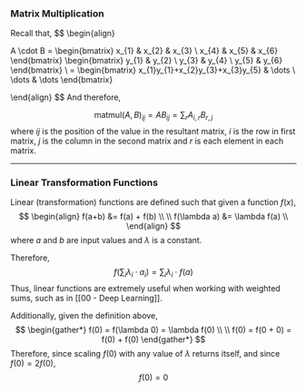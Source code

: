
### Matrix Multiplication 

Recall that,
$$
\begin{align}

A \cdot B = \begin{bmatrix}
x_{1} & x_{2} & x_{3} \\
x_{4} & x_{5} & x_{6}
\end{bmatrix}
\begin{bmatrix}
y_{1} & y_{2} \\
y_{3} & y_{4} \\
y_{5} & y_{6}
\end{bmatrix}
\\ =
\begin{bmatrix}
x_{1}y_{1}+x_{2}y_{3}+x_{3}y_{5} & \dots \\
\dots & \dots
\end{bmatrix}

\end{align}
$$
And therefore,

$$
\text{matmul}(A, B)_{ij} = AB_{ij}=\sum_{r}A_{i,r}B_{r,j}
$$
where $ij$ is the position of the value in the resultant matrix, $i$ is the row in first matrix, $j$ is the column in the second matrix and $r$ is each element in each matrix.

---
### Linear Transformation Functions

Linear (transformation) functions are defined such that given a function $f(x)$, $$
\begin{align} 
f(a+b) &= f(a) + f(b) \\ \\
f(\lambda a) &= \lambda f(a) \\
\end{align}
$$where $a$ and $b$ are input values and $\lambda$ is a constant. 

Therefore,
$$
f \left(\sum_{i} \lambda_{i} \cdot a_{i} \right) = \sum_{i} \lambda_{i} \cdot f(a)
$$
Thus, linear functions are extremely useful when working with weighted sums, such as in [[00 - Deep Learning]].

Additionally, given the definition above,
$$
\begin{gather*}
f(0) = f(\lambda 0) = \lambda f(0) \\ \\
f(0) = f(0 + 0) = f(0) + f(0)
\end{gather*}
$$
Therefore, since scaling $f(0)$ with any value of $\lambda$ returns itself, and since $f(0) = 2f(0)$,
$$
f(0) = 0
$$






